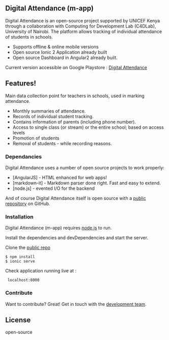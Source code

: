 ## Digital Attendance (m-app)

Digital Attendance is an open-source project supported by UNICEF Kenya through a collaboration with Computing for Development Lab (C4DLab), University of Nairobi. The platform allows tracking of individual attendance of students in schools. 

  - Supports offline & online mobile versions
  - Open source Ionic 2 Application already built
  - Open source Dashboard in Angular2 already built.
  

Current version accessible on Google Playstore : [Digital Attendance](https://play.google.com/store/apps/details?id=com.c4dlab.sisitechoosc)

## Features!

Main data collection point for teachers in schools, used in marking attendance.

  - Monthly summaries of attendance.
  - Records of individual student tracking. 
  - Contains information of parents (including phone number).
  - Access to single class (or stream) or the entire school; based on access levels
  - Promotion of students
  - Removal of students - while recording reasons.

### Dependancies

Digital Attendance uses a number of open source projects to work properly:

* [AngularJS] - HTML enhanced for web apps!
* [markdown-it] - Markdown parser done right. Fast and easy to extend.
* [node.js] - evented I/O for the backend

And of course Digital Attendance itself is open source with a [public repository](https://github.com/C4DLabOrg/da_api) on GitHub.

### Installation

Digital Attendance (m-app) requires [node.js](https://nodejs.org/en/) to run.

Install the dependencies and devDependencies and start the server.

Clone the [public repo](https://github.com/C4DLabOrg/da_app.git)

```
$ npm install
$ ionic serve
```

Check application running live at :

``` localhost:8000```


### Contribute

Want to contribute? Great!
Get in touch with the [development team](https://github.com/shimanyi). 


License
----

open-source



